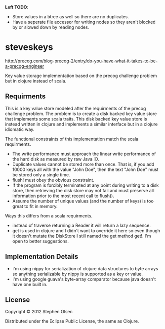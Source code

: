 **Left TODO**:

* Store values in a btree as well so there are no duplicates.
* Have a seperate file accessor for writing nodes so they aren't
  blocked by or slowed down by reading nodes.  

# steveskeys

http://precog.com/blog-precog-2/entry/do-you-have-what-it-takes-to-be-a-precog-engineer

Key value storage implementation based on the precog challenge problem
but in clojure instead of scala.

## Requirments

This is a key value store modeled after the requirments of the precog
challenge problem. The problem is to create a disk backed key value
store that implements some scala traits. This disk backed key value
store is instead written in clojure and implements a similar interface
but in a clojure idiomatic way.

The functional constraints of this implementation match the scala
requirments.

* The write performance must approach the linear write performance of the
  hard disk as measured by raw Java IO.
* Duplicate values cannot be stored more than once. That is, if you add 10000
  keys all with the value "John Doe", then the text "John Doe" must be stored
  only a single time.
* flush! must obey the obvious constraint.
* If the program is forcibly terminated at any point during writing to a disk
  store, then retrieving the disk store may not fail and must preserve all
  information prior to the most recent call to flush().
* Assume the number of unique values (and the number of keys) is too
  great to fit in memory.

Ways this differs from a scala requirments.

* instead of traverse returning a Reader it will return a lazy
  sequence.
* get is used in clojure and I didn't want to override it here so even
  though it doesn't mutate the DiskStore I still named the get method
  get!. I'm open to better suggestions.

## Implementation Details

* I'm using nippy for serialization of clojure data structures to byte
  arrays so anything serializable by nippy is supported as a key or
  value.
* I'm using google guava's byte-array comparator because java doesn't
  have one built in.

## License

Copyright © 2012 Stephen Olsen

Distributed under the Eclipse Public License, the same as Clojure.
